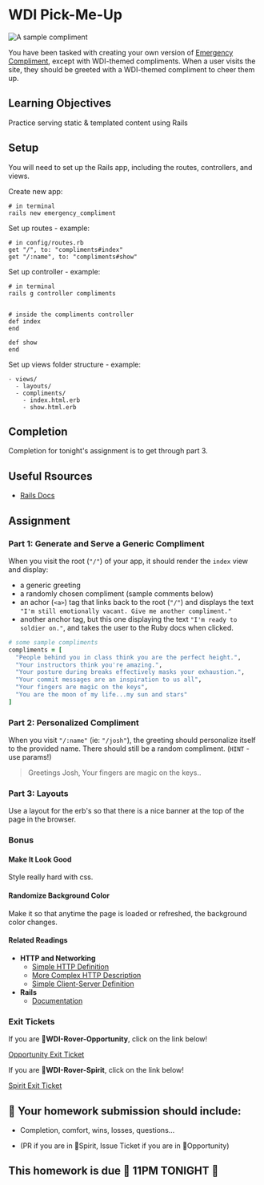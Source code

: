 # WDI Pick-Me-Up

![A sample compliment](https://media.giphy.com/media/nLmo3TKJBUNX2/giphy.gif)

You have been tasked with creating your own version of [Emergency Compliment](http://emergencycompliment.com/), except with  WDI-themed compliments. When a user visits the site, they should be greeted with a WDI-themed compliment to cheer them up.

## Learning Objectives

Practice serving static & templated content using Rails

## Setup
You will need to set up the Rails app, including the routes, controllers, and views.

Create new app:
```
# in terminal
rails new emergency_compliment
```

Set up routes - example:
```
# in config/routes.rb
get "/", to: "compliments#index"
get "/:name", to: "compliments#show"
```

Set up controller - example:
```
# in terminal
rails g controller compliments


# inside the compliments controller
def index
end

def show
end
```

Set up views folder structure - example:
```
- views/
  - layouts/
  - compliments/
    - index.html.erb
    - show.html.erb
```

## Completion

Completion for tonight's assignment is to get through part 3.

## Useful Rsources

- [Rails Docs](http://guides.rubyonrails.org/index.html)

## Assignment

### Part 1: Generate and Serve a Generic Compliment

When you visit the root (`"/"`) of your app, it should render the `index` view and display:
- a generic greeting
- a randomly chosen compliment (sample comments below)
- an achor (`<a>`) tag that links back to the root (`"/"`) and displays the text `"I'm still emotionally vacant. Give me another compliment."`
- another anchor tag, but this one displaying the text `"I'm ready to soldier on."`, and takes the user to the Ruby docs when clicked.

```ruby
# some sample compliments
compliments = [
  "People behind you in class think you are the perfect height.",
  "Your instructors think you're amazing.",
  "Your posture during breaks effectively masks your exhaustion.",
  "Your commit messages are an inspiration to us all",
  "Your fingers are magic on the keys",
  "You are the moon of my life...my sun and stars"
]
```

### Part 2: Personalized Compliment

When you visit `"/:name"` (ie: `"/josh"`), the greeting should personalize itself to the provided name. There should still be a random compliment. (`HINT` - use params!)

> Greetings Josh, Your fingers are magic on the keys..

### Part 3: Layouts

Use a layout for the erb's so that there is a nice banner at the top of the page in the browser.

### Bonus

#### Make It Look Good

Style really hard with css.

#### Randomize Background Color

Make it so that anytime the page is loaded or refreshed, the background color changes.


#### Related Readings

- **HTTP and Networking**
  + [Simple HTTP Definition](http://simple.wikipedia.org/wiki/Hypertext_Transfer_Protocol)
  + [More Complex HTTP Description](http://www.jmarshall.com/easy/http/)
  + [Simple Client-Server Definition](http://simple.wikipedia.org/wiki/Client-server)
- **Rails**
  + [Documentation](http://guides.rubyonrails.org/index.html)
  
### Exit Tickets 

If you are 🔴**WDI-Rover-Opportunity**, click on the link below!

[Opportunity Exit Ticket]()

If you are 🔵**WDI-Rover-Spirit**, click on the link below!

[Spirit Exit Ticket]()
  
## 🚀 Your homework submission should include:

- Completion, comfort, wins, losses, questions...

- (PR if you are in 🔵Spirit, Issue Ticket if you are in 🔴Opportunity)

## This homework is due 🚨 11PM TONIGHT 🚨

